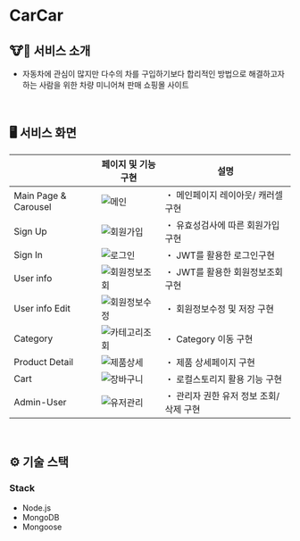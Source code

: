 # CarCar

## 🐮🐶 서비스 소개

- 자동차에 관심이 많지만 다수의 차를 구입하기보다 합리적인 방법으로 해결하고자 하는 사람을 위한 차량 미니어쳐 판매 쇼핑몰 사이트

<br>

## 🖥️ 서비스 화면

|                      | 페이지 및 기능구현                                                                                                                                                                                                                                                                      | 설명                                    |
| -------------------- | --------------------------------------------------------------------------------------------------------------------------------------------------------------------------------------------------------------------------------------------------------------------------------------- | --------------------------------------- |
| Main Page & Carousel | ![메인](https://kdt-gitlab.elice.io/sw_track/class_04/web_project/team02/project/uploads/d8b641ae71b943a34b031a85ec65d760/%E1%84%86%E1%85%A6%E1%84%8B%E1%85%B5%E1%86%AB.gif)                                                                                                         | ・ 메인페이지 레이아웃/ 캐러셀 구현     |
| Sign Up              | ![회원가입](https://kdt-gitlab.elice.io/sw_track/class_04/web_project/team02/project/uploads/dad3f26a107d00adb73b133acdc7cd8f/%E1%84%92%E1%85%AC%E1%84%8B%E1%85%AF%E1%86%AB%E1%84%80%E1%85%A1%E1%84%8B%E1%85%B5%E1%86%B8.gif)                                                     | ・ 유효성검사에 따른 회원가입 구현      |
| Sign In              | ![로그인](https://kdt-gitlab.elice.io/sw_track/class_04/web_project/team02/project/uploads/a57c9ed8027bd8a34262fbeb6dfccd96/%E1%84%85%E1%85%A9%E1%84%80%E1%85%B3%E1%84%8B%E1%85%B5%E1%86%AB.gif)                                                                                    | ・ JWT를 활용한 로그인구현              |
| User info            | ![회원정보조회](https://kdt-gitlab.elice.io/sw_track/class_04/web_project/team02/project/uploads/b4c235dec92f9fe779fcc7dcb1a61b2e/%E1%84%92%E1%85%AC%E1%84%8B%E1%85%AF%E1%86%AB%E1%84%8C%E1%85%A5%E1%86%BC%E1%84%87%E1%85%A9%E1%84%8C%E1%85%A9%E1%84%92%E1%85%AC.gif)           | ・ JWT를 활용한 회원정보조회 구현       |
| User info Edit       | ![회원정보수정](https://kdt-gitlab.elice.io/sw_track/class_04/web_project/team02/project/uploads/de2d3a463c228b1725ad921eb9f21bf2/%E1%84%92%E1%85%AC%E1%84%8B%E1%85%AF%E1%86%AB%E1%84%8C%E1%85%A5%E1%86%BC%E1%84%87%E1%85%A9%E1%84%89%E1%85%AE%E1%84%8C%E1%85%A5%E1%86%BC.gif) | ・ 회원정보수정 및 저장 구현            |
| Category             | ![카테고리조회](https://kdt-gitlab.elice.io/sw_track/class_04/web_project/team02/project/uploads/13e0f27de5c0cf05895f0ba05b3135d4/%E1%84%8F%E1%85%A1%E1%84%90%E1%85%A6%E1%84%80%E1%85%A9%E1%84%85%E1%85%B5%E1%84%8C%E1%85%A9%E1%84%92%E1%85%AC.gif)                               | ・ Category 이동 구현                   |
| Product Detail       | ![제품상세](https://kdt-gitlab.elice.io/sw_track/class_04/web_project/team02/project/uploads/4947fed060705deb5b1e0989b0451a9b/%E1%84%8C%E1%85%A6%E1%84%91%E1%85%AE%E1%86%B7%E1%84%89%E1%85%A1%E1%86%BC%E1%84%89%E1%85%A6.gif)                                                     | ・ 제품 상세페이지 구현                 |
| Cart                 | ![장바구니](https://kdt-gitlab.elice.io/sw_track/class_04/web_project/team02/project/uploads/87c1a32b0bf764265f3ba1673a5023ef/%EC%9E%A5%EB%B0%94%EA%B5%AC%EB%8B%88.gif)                                                                                                                 | ・ 로컬스토리지 활용 기능 구현          |
| Admin-User           | ![유저관리](https://kdt-gitlab.elice.io/sw_track/class_04/web_project/team02/project/uploads/0dacdab8c7e7beb6237b6e969a9ff999/%E1%84%8B%E1%85%B2%E1%84%8C%E1%85%A5%E1%84%80%E1%85%AA%E1%86%AB%E1%84%85%E1%85%B5.gif)                                                               | ・ 관리자 권한 유저 정보 조회/삭제 구현 |

<br>

## ⚙️ 기술 스택

### Stack

- Node.js
- MongoDB
- Mongoose

###
